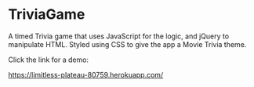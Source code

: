 # TriviaGame

A timed Trivia game that uses JavaScript for the logic, and jQuery to manipulate HTML.  Styled using CSS to give the app a Movie Trivia theme. 

Click the link for a demo:

https://limitless-plateau-80759.herokuapp.com/